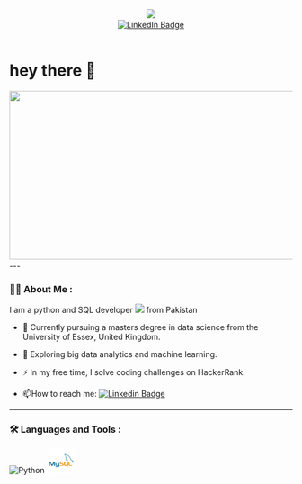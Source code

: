 <div id="header" align="center">
  <img src="https://media.giphy.com/media/1CsHxj6Q2iEeH4HhT7/giphy.gif" width="150"/>
</div>
<div id="badges" align="center">
  <a href="https://www.linkedin.com/in/omar-ijaz-922a93181" rel="nofollow noreferrer">
    <img src="https://img.shields.io/badge/LinkedIn-blue?style=for-the-badge&logo=linkedin&logoColor=white" alt="LinkedIn Badge"/>
  </a>
</div>
<img src="https://komarev.com/ghpvc/?username=omar-ijaz&style=flat-square&color=blue" alt="" width="60"/>
<h1>
  hey there 👋
</h1>
<div align="center">
  <img src="https://media.giphy.com/media/dWesBcTLavkZuG35MI/giphy.gif" width="600" height="300"/>
</div>
---

### :man_technologist: About Me :
I am a python and SQL developer <img src="https://media.giphy.com/media/WUlplcMpOCEmTGBtBW/giphy.gif" width="30"> from Pakistan
- :telescope: Currently pursuing a masters degree in data science from the University of Essex, United Kingdom.

- :seedling: Exploring big data analytics and machine learning.

- :zap: In my free time, I solve coding challenges on HackerRank.

- :mailbox:How to reach me: [![Linkedin Badge](https://img.shields.io/badge/-kakbar-blue?style=flat&logo=Linkedin&logoColor=white)](https://www.linkedin.com/in/omar-ijaz-922a93181)
---

### :hammer_and_wrench: Languages and Tools :
<div>
 
  <img src="https://s3.dualstack.us-east-2.amazonaws.com/pythondotorg-assets/media/files/python-logo-only.svg" title="Python"  alt="Python" width="30" height="30"/>&nbsp;
  <img src="https://github.com/devicons/devicon/blob/master/icons/mysql/mysql-original-wordmark.svg" title="MySQL"  alt="MySQL" width="45" height="45"/>&nbsp;
 
  
</div>
  
